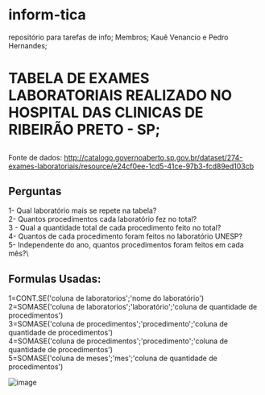 # inform-tica
repositório para tarefas de info;
Membros; Kauê Venancio e  Pedro Hernandes;

# TABELA DE EXAMES LABORATORIAIS REALIZADO NO HOSPITAL DAS CLINICAS DE RIBEIRÃO PRETO - SP;

##
Fonte de dados: http://catalogo.governoaberto.sp.gov.br/dataset/274-exames-laboratoriais/resource/e24cf0ee-1cd5-41ce-97b3-fcd89ed103cb
## Perguntas
1- Qual laboratório mais se repete na tabela? \
2- Quantos procedimentos cada laboratório fez no total? \
3 - Qual a quantidade total de cada procedimento feito no total? \
4- Quantos de cada procedimento foram feitos no laboratório UNESP? \
5- Independente do ano, quantos procedimentos foram feitos em cada mês?\

## Formulas Usadas:
1=CONT.SE('coluna de laboratorios';'nome do laboratório') \
2=SOMASE('coluna de laboratorios';'laboratório';'coluna de quantidade de procedimentos') \
3=SOMASE('coluna de procedimentos';'procedimento';'coluna de quantidade de procedimentos') \
4=SOMASE('coluna de procedimentos';'procedimento';'coluna de quantidade de procedimentos') \
5=SOMASE('coluna de meses';'mes';'coluna de quantidade de procedimentos') 

![image](https://github.com/user-attachments/assets/dbb8a3b5-c63a-4d59-9d63-ce66d65acca0)
